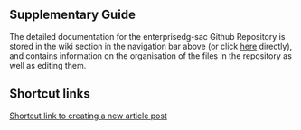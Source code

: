 ## Supplementary Guide 
The detailed documentation for the enterprisedg-sac Github Repository is stored in the wiki section in the navigation bar above (or click [here](wiki) directly), and contains information on the organisation of the files in the repository as well as editing them. 

## Shortcut links

<a target="_blank" href="https://github.com/isomerpages/enterprisesg-sac/new/staging/courses/_posts?filename=yournewfile.md&value=---%0Alayout:+post%0A---%0A<!--+syntax+for+image:+![Image+name](/images/press-release/path-name)+-->">Shortcut link to creating a new article post</a>
